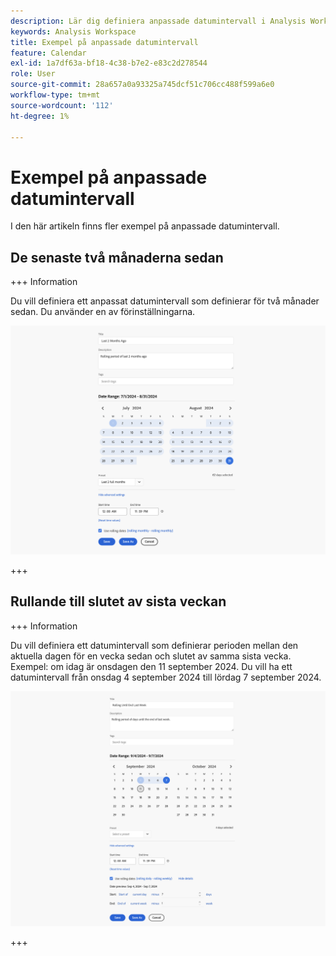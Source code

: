 ```yaml
---
description: Lär dig definiera anpassade datumintervall i Analysis Workspace.
keywords: Analysis Workspace
title: Exempel på anpassade datumintervall
feature: Calendar
exl-id: 1a7df63a-bf18-4c38-b7e2-e83c2d278544
role: User
source-git-commit: 28a657a0a93325a745dcf51c706cc488f599a6e0
workflow-type: tm+mt
source-wordcount: '112'
ht-degree: 1%

---
```


# Exempel på anpassade datumintervall

I den här artikeln finns fler exempel på anpassade datumintervall.

## De senaste två månaderna sedan

+++ Information

Du vill definiera ett anpassat datumintervall som definierar för två månader sedan. Du använder en av förinställningarna.

![De senaste två månaderna sedan](assets/date-range-example-simple.png)

+++


## Rullande till slutet av sista veckan

+++ Information

Du vill definiera ett datumintervall som definierar perioden mellan den aktuella dagen för en vecka sedan och slutet av samma sista vecka. Exempel: om idag är onsdagen den 11 september 2024. Du vill ha ett datumintervall från onsdag 4 september 2024 till lördag 7 september 2024.

![Exempel på datumintervall](assets/date-range-example.png)

+++

<!--
## Example: Use a 7-day rolling date range

You can create a date range that specifies a 7-day rolling window that ends one week ago:

![](assets/create_date_range.png)

Use *`rolling daily`*.

* The Start settings would be *`current day minus 6 days`*.

* The End settings would be *`current day minus 7 days`*.

This date range can be a component that you drag onto any freeform table.
-->